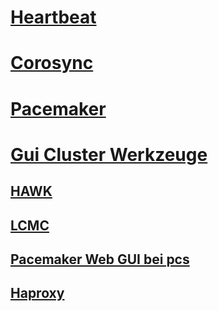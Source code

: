 # [Heartbeat](../heartbeat)

# [Corosync](../corosync)

# [Pacemaker](../pacemaker)

# [Gui Cluster Werkzeuge](../cluster-gui-tools)

## [HAWK](../hawk)
## [LCMC](../lcmc)
## [Pacemaker Web GUI bei pcs](../)
## [Haproxy](../haproxy)

